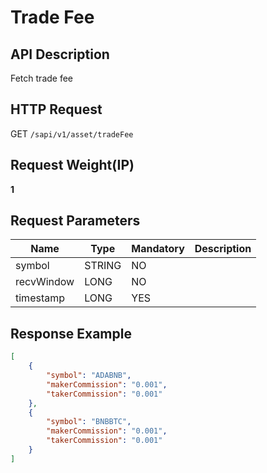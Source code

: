 # Trade Fee 

## API Description​

Fetch trade fee

## HTTP Request​

GET `/sapi/v1/asset/tradeFee`

## Request Weight(IP)​

**1**

## Request Parameters​

| Name | Type | Mandatory | Description |
| --- | --- | --- | --- |
| symbol | STRING | NO |  |
| recvWindow | LONG | NO |  |
| timestamp | LONG | YES |  |

## Response Example​

```json
[  
    {  
        "symbol": "ADABNB",  
        "makerCommission": "0.001",  
        "takerCommission": "0.001"  
    },  
    {  
        "symbol": "BNBBTC",  
        "makerCommission": "0.001",  
        "takerCommission": "0.001"  
    }  
]
```

